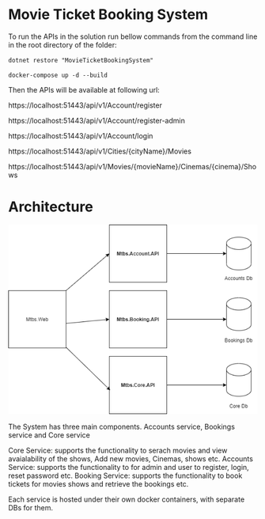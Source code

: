 # Movie Ticket Booking System

To run the APIs in the solution run bellow commands from the command line in the root directory of the folder:

```
dotnet restore "MovieTicketBookingSystem"
```

```
docker-compose up -d --build
```

Then the APIs will be available at following url:

https://localhost:51443/api/v1/Account/register

https://localhost:51443/api/v1/Account/register-admin

https://localhost:51443/api/v1/Account/login

https://localhost:51443/api/v1/Cities/{cityName}/Movies

https://localhost:51443/api/v1/Movies/{movieName}/Cinemas/{cinema}/Shows

# Architecture

![Components](/Architecture/Components.png)

The System has three main components. Accounts service, Bookings service and Core service

Core Service: supports the functionality to serach movies and view avaialability of the shows, Add new movies, Cinemas, shows etc.
Accounts Service: supports the functionality to for admin and user to register, login, reset password etc.
Booking Service: supports the functionality to book tickets for movies shows and retrieve the bookings etc.

Each service is hosted under their own docker containers, with separate DBs for them.